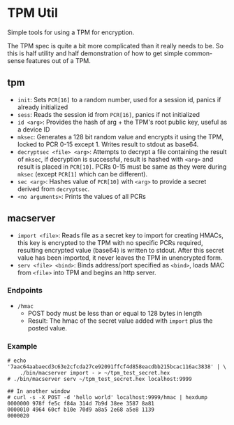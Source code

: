 # TPM Util

Simple tools for using a TPM for encryption.

The TPM spec is quite a bit more complicated than it really needs to be.
So this is half utility and half demonstration of how to get simple common-sense
features out of a TPM.

## tpm
* `init`: Sets `PCR[16]` to a random number, used for a session id, panics if already initialized
* `sess`: Reads the session id from `PCR[16]`, panics if not initialized
* `id <arg>`: Provides the hash of arg + the TPM's root public key, useful as a device ID
* `mksec`: Generates a 128 bit random value and encrypts it using the TPM, locked to PCR 0-15 except 1.
  Writes result to stdout as base64.
* `decryptsec <file> <arg>`: Attempts to decrypt a file containing the result of `mksec`, if decryption
  is successful, result is hashed with `<arg>` and result is placed in `PCR[10]`. PCRs 0-15 must be same
  as they were during `mksec` (except `PCR[1]` which can be different).
* `sec <arg>`: Hashes value of `PCR[10]` with `<arg>` to provide a secret derived from `decryptsec`.
* `<no arguments>`: Prints the values of all PCRs

## macserver
* `import <file>`: Reads file as a secret key to import for creating HMACs, this key is encrypted to the
TPM with no specific PCRs required, resulting encrypted value (base64) is written to stdout. After this
secret value has been imported, it never leaves the TPM in unencrypted form.
* `serv <file> <bind>`: Binds address/port specified as `<bind>`, loads MAC from `<file>` into TPM and
begins an http server.

### Endpoints
* `/hmac`
  * POST body must be less than or equal to 128 bytes in length
  * Result: The hmac of the secret value added with `import` plus the posted value.

### Example

```
# echo '7aac64aabaecd3c63e2cfcda27ce92091ffcf4d858eacdbb215bcac116ac3838' | \
    ./bin/macserver import - > ~/tpm_test_secret.hex
# ./bin/macserver serv ~/tpm_test_secret.hex localhost:9999

## In another window
# curl -s -X POST -d 'hello world' localhost:9999/hmac | hexdump
0000000 978f fe5c f84a 314d 7b9d 38ee 3587 8a81
0000010 4964 60cf b10e 70d9 a8a5 2e68 a5e8 1139
0000020
```